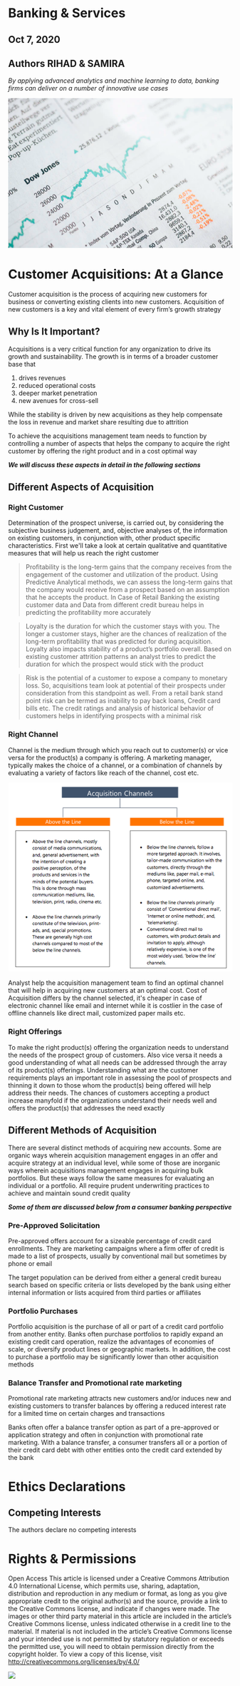 # Banking & Services
## Oct 7, 2020
## Authors RIHAD & SAMIRA

*By applying advanced analytics and machine learning to data, banking firms can deliver on a number of innovative use cases*


<img src="./img_gallery/fig-2.png"/>


# Customer Acquisitions: At a Glance
Customer acquisition is the process of acquiring new customers for business or converting existing clients into new customers. Acquisition of new customers is a key and vital element of every firm’s growth strategy

## Why Is It Important?
Acquisitions is a very critical function for any organization to drive its growth and sustainability. The growth is in terms of a broader customer base that

1. drives revenues
2. reduced operational costs
3. deeper market penetration
4. new avenues for cross-sell

While the stability is driven by new acquisitions as they help compensate the loss in revenue and market share resulting due to attrition

To achieve the acquisitions management team needs to function by controlling a number of aspects that helps the company to acquire the right customer by offering the right product and in a cost optimal way

***We will discuss these aspects in detail in the following sections***

## Different Aspects of Acquisition

### Right Customer
Determination of the prospect universe, is carried out, by considering the subjective business judgement, and, objective analyses of, the information on existing customers, in conjunction with, other product specific characteristics. First we'll take a look at certain qualitative and quantitative measures that will help us reach the right customer

>Profitability is the long-term gains that the company receives from the engagement of the customer and utilization of the product. Using Predictive Analytical methods, we can assess the long-term gains that the company would receive from a prospect based on an assumption that he accepts the product. In Case of Retail Banking the existing customer data and Data from different credit bureau helps in predicting the profitability more accurately

>Loyalty is the duration for which the customer stays with you. The longer a customer stays, higher are the chances of realization of the long-term profitability that was predicted for during acquisition. Loyalty also impacts stability of a product’s portfolio overall. Based on existing customer attrition patterns an analyst tries to predict the duration for which the prospect would stick with the product

>Risk is the potential of a customer to expose a company to monetary loss. So, acquisitions team look at potential of their prospects under consideration from this standpoint as well. From a retail bank stand point risk can be termed as inability to pay back loans, Credit card bills etc. The credit ratings and analysis of historical behavior of customers helps in identifying prospects with a minimal risk

### Right Channel
Channel is the medium through which you reach out to customer(s) or vice versa for the product(s) a company is offering. A marketing manager, typically makes the choice of a channel, or a combination of channels by evaluating a variety of factors like reach of the channel, cost etc.


<img src="./img_gallery/fig-1.png"/>


Analyst help the acquisition management team to find an optimal channel that will help in acquiring new customers at an optimal cost. Cost of Acquisition differs by the channel selected, it's cheaper in case of electronic channel like email and internet while it is costlier in the case of offline channels like direct mail, customized paper mails etc.

### Right Offerings
To make the right product(s) offering the organization needs to understand the needs of the prospect group of customers. Also vice versa it needs a good understanding of what all needs can be addressed through the array of its product(s) offerings. Understanding what are the customer requirements plays an important role in assessing the pool of prospects and thinning it down to those whom the product(s) being offered will help address their needs. The chances of customers accepting a product increase manyfold if the organizations understand their needs well and offers the product(s) that addresses the need exactly

## Different Methods of Acquisition
There are several distinct methods of acquiring new accounts. Some are organic ways wherein acquisition management engages in an offer and acquire strategy at an individual level, while some of those are inorganic ways wherein acquisitions management engages in acquiring bulk portfolios. But these ways follow the same measures for evaluating an individual or a portfolio. All require prudent underwriting practices to achieve and maintain sound credit quality

***Some of them are discussed below from a consumer banking perspective***


### Pre-Approved Solicitation
Pre-approved offers account for a sizeable percentage of credit card enrollments. They are marketing campaigns where a firm offer of credit is made to a list of prospects, usually by conventional mail but sometimes by phone or email

The target population can be derived from either a general credit bureau search based on specific criteria or lists developed by the bank using either internal information or lists acquired from third parties or affiliates

### Portfolio Purchases
Portfolio acquisition is the purchase of all or part of a credit card portfolio from another entity. Banks often purchase portfolios to rapidly expand an existing credit card operation, realize the advantages of economies of scale, or diversify product lines or geographic markets. In addition, the cost to purchase a portfolio may be significantly lower than other acquisition methods

### Balance Transfer and Promotional rate marketing
Promotional rate marketing attracts new customers and/or induces new and existing customers to transfer balances by offering a reduced interest rate for a limited time on certain charges and transactions

Banks often offer a balance transfer option as part of a pre-approved or application strategy and often in conjunction with promotional rate marketing. With a balance transfer, a consumer transfers all or a portion of their credit card debt with other entities onto the credit card extended by the bank

# Ethics Declarations
## Competing Interests
The authors declare no competing interests

# Rights & Permissions
Open Access This article is licensed under a Creative Commons Attribution 4.0 International License, which permits use, sharing, adaptation, distribution and reproduction in any medium or format, as long as you give appropriate credit to the original author(s) and the source, provide a link to the Creative Commons license, and indicate if changes were made. The images or other third party material in this article are included in the article’s Creative Commons license, unless indicated otherwise in a credit line to the material. If material is not included in the article’s Creative Commons license and your intended use is not permitted by statutory regulation or exceeds the permitted use, you will need to obtain permission directly from the copyright holder. To view a copy of this license, visit http://creativecommons.org/licenses/by/4.0/

![](https://drive.google.com/uc?export=view&id=1i7fzIUxz-oEs8V4uMdoZCQUl51NMrbVz)
